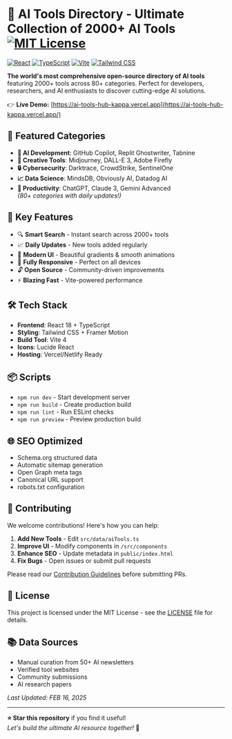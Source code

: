 # 🚀 AI Tools Directory - Ultimate Collection of 2000+ AI Tools [![MIT License](https://img.shields.io/badge/License-MIT-green.svg)](https://choosealicense.com/licenses/mit/)

[![React](https://img.shields.io/badge/React-20232A?style=for-the-badge&logo=react&logoColor=61DAFB)](https://reactjs.org/)
[![TypeScript](https://img.shields.io/badge/TypeScript-007ACC?style=for-the-badge&logo=typescript&logoColor=white)](https://www.typescriptlang.org/)
[![Vite](https://img.shields.io/badge/Vite-B73BFE?style=for-the-badge&logo=vite&logoColor=FFD62E)](https://vitejs.dev/)
[![Tailwind CSS](https://img.shields.io/badge/Tailwind_CSS-38B2AC?style=for-the-badge&logo=tailwind-css&logoColor=white)](https://tailwindcss.com/)

**The world's most comprehensive open-source directory of AI tools** featuring 2000+ tools across 80+ categories. Perfect for developers, researchers, and AI enthusiasts to discover cutting-edge AI solutions.

👉 **Live Demo:** [https://ai-tools-hub-kappa.vercel.app](https://ai-tools-hub-kappa.vercel.app/)

## 🌟 Featured Categories
- **🤖 AI Development**: GitHub Copilot, Replit Ghostwriter, Tabnine
- **🎨 Creative Tools**: Midjourney, DALL-E 3, Adobe Firefly
- **🔒 Cybersecurity**: Darktrace, CrowdStrike, SentinelOne
- **📈 Data Science**: MindsDB, Obviously AI, Datadog AI
- **💼 Productivity**: ChatGPT, Claude 3, Gemini Advanced  
*(80+ categories with daily updates!)*

## 🚀 Key Features
- 🔍 **Smart Search** - Instant search across 2000+ tools
- 📈 **Daily Updates** - New tools added regularly
- 🎨 **Modern UI** - Beautiful gradients & smooth animations
- 📱 **Fully Responsive** - Perfect on all devices
- 🔓 **Open Source** - Community-driven improvements
- ⚡ **Blazing Fast** - Vite-powered performance

## 🛠️ Tech Stack
- **Frontend**: React 18 + TypeScript
- **Styling**: Tailwind CSS + Framer Motion
- **Build Tool**: Vite 4
- **Icons**: Lucide React
- **Hosting**: Vercel/Netlify Ready


## 📦 Scripts
- `npm run dev` - Start development server
- `npm run build` - Create production build
- `npm run lint` - Run ESLint checks
- `npm run preview` - Preview production build

## 🌐 SEO Optimized
- Schema.org structured data
- Automatic sitemap generation
- Open Graph meta tags
- Canonical URL support
- robots.txt configuration

## 🤝 Contributing
We welcome contributions! Here's how you can help:

1. **Add New Tools** - Edit `src/data/aiTools.ts`
2. **Improve UI** - Modify components in `/src/components`
3. **Enhance SEO** - Update metadata in `public/index.html`
4. **Fix Bugs** - Open issues or submit pull requests

Please read our [Contribution Guidelines](CONTRIBUTING.md) before submitting PRs.

## 📄 License
This project is licensed under the MIT License - see the [LICENSE](LICENSE) file for details.

## 📚 Data Sources
- Manual curation from 50+ AI newsletters
- Verified tool websites
- Community submissions
- AI research papers

*Last Updated: FEB 16, 2025*

---

**⭐ Star this repository** if you find it useful!  
*Let's build the ultimate AI resource together!* 🚀
